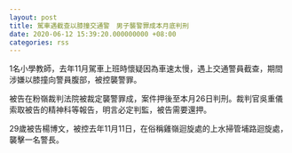 ```yaml
---
layout: post
title: 駕車遇截查以膝撞交通警　男子襲警罪成本月底判刑
date: 2020-06-12 15:39:20.000000000 +08:00
categories: rss
---
```


1名小學教師，去年11月駕車上班時懷疑因為車速太慢，遇上交通警員截查，期間涉嫌以膝撞向警員腹部，被控襲警罪。

被告在粉嶺裁判法院被裁定襲警罪成，案件押後至本月26日判刑。裁判官吳重儀索取被告的精神科等報告，明言必定判監，被告需要還押。

29歲被告楊博文，被控去年11月11日，在俗稱雞嶺迴旋處的上水掃管埔路迴旋處，襲擊一名警長。
